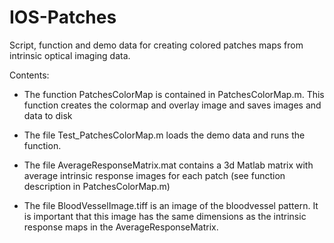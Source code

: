# IOS-Patches

Script, function and demo data for creating colored patches maps from intrinsic optical imaging data.

Contents:

- The function PatchesColorMap is contained in PatchesColorMap.m. This function creates the colormap and overlay image and saves images and data to disk

- The file Test_PatchesColorMap.m loads the demo data and runs the function.

- The file AverageResponseMatrix.mat contains a 3d Matlab matrix with average intrinsic response images for each patch (see function description in PatchesColorMap.m)

- The file BloodVesselImage.tiff is an image of the bloodvessel pattern. It is important that this image has the same dimensions as the intrinsic response maps in the AverageResponseMatrix.


